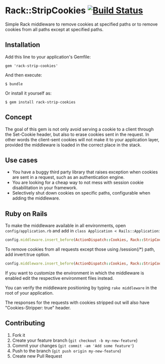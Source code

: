 # Rack::StripCookies [![Build Status](https://secure.travis-ci.org/icoretech/rack-strip-cookies.png)](https://travis-ci.org/icoretech/rack-strip-cookies?branch=master)

Simple Rack middleware to remove cookies at specified paths or to remove cookies from all paths except at specified paths.

## Installation

Add this line to your application's Gemfile:

    gem 'rack-strip-cookies'

And then execute:

    $ bundle

Or install it yourself as:

    $ gem install rack-strip-cookies

## Concept

The goal of this gem is not only avoid serving a cookie to a client through the Set-Cookie header, but also to erase cookies sent in the request. In other words the client-sent cookies will not make it to your application layer, provided the middleware is loaded in the correct place in the stack.

## Use cases

- You have a buggy third party library that raises exception when cookies are sent in a request, such as an authentication engine.
- You are looking for a cheap way to not mess with session cookie disabilitation in your framework.
- Selectively shut down cookies on specific paths, configurable when adding the middleware.

## Ruby on Rails

To make the middleware available in all environments, open `config/application.rb` and add in `class Application < Rails::Application`:

```ruby
config.middleware.insert_before(ActionDispatch::Cookies, Rack::StripCookies, paths: %w(/oauth2/token))
```

To remove cookies from all requests except those using /session(/*) path, add invert:true option.

```ruby
config.middleware.insert_before(ActionDispatch::Cookies, Rack::StripCookies, paths: %w(/session), invert: true)
```

If you want to customize the environment in which the middleware is enabled edit the respective environment files instead.


You can verify the middleware positioning by typing `rake middleware` in the root of your application.

The responses for the requests with cookies stripped out will also have "Cookies-Stripper: true" header.
 
## Contributing

1. Fork it
2. Create your feature branch (`git checkout -b my-new-feature`)
3. Commit your changes (`git commit -am 'Add some feature'`)
4. Push to the branch (`git push origin my-new-feature`)
5. Create new Pull Request
